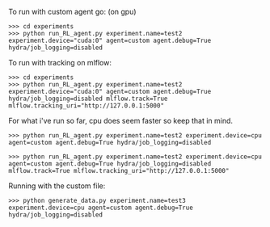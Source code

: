 To run with custom agent go: (on gpu)
```
>>> cd experiments
>>> python run_RL_agent.py experiment.name=test2 experiment.device="cuda:0" agent=custom agent.debug=True hydra/job_logging=disabled
```



To run with tracking on mlflow:
```
>>> cd experiments
>>> python run_RL_agent.py experiment.name=test2 experiment.device="cuda:0" agent=custom agent.debug=True hydra/job_logging=disabled mlflow.track=True mlflow.tracking_uri="http://127.0.0.1:5000"
```

For what i've run so far, cpu does seem faster so keep that in mind.

```
>>> python run_RL_agent.py experiment.name=test2 experiment.device=cpu agent=custom agent.debug=True hydra/job_logging=disabled

>>> python run_RL_agent.py experiment.name=test2 experiment.device=cpu agent=custom agent.debug=True hydra/job_logging=disabled mlflow.track=True mlflow.tracking_uri="http://127.0.0.1:5000"
```

Running with the custom file:

```
>>> python generate_data.py experiment.name=test3 experiment.device=cpu agent=custom agent.debug=True hydra/job_logging=disabled
```